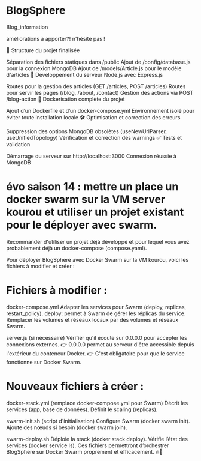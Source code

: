 # BlogSphere
 Blog_information

 améliorations à apporter?! n'hésite pas !

 📂 Structure du projet finalisée

Séparation des fichiers statiques dans /public
Ajout de /config/database.js pour la connexion MongoDB
Ajout de /models/Article.js pour le modèle d'articles
🚀 Développement du serveur Node.js avec Express.js

Routes pour la gestion des articles (GET /articles, POST /articles)
Routes pour servir les pages (/blog, /about, /contact)
Gestion des actions via POST /blog-action
🐳 Dockerisation complète du projet

Ajout d’un Dockerfile et d’un docker-compose.yml
Environnement isolé pour éviter toute installation locale
🛠️ Optimisation et correction des erreurs

Suppression des options MongoDB obsolètes (useNewUrlParser, useUnifiedTopology)
Vérification et correction des warnings
✅ Tests et validation

Démarrage du serveur sur http://localhost:3000
Connexion réussie à MongoDB


# évo saison 14 : mettre un place un docker swarm sur la VM server kourou et utiliser un projet existant  pour le déployer avec swarm.
Recommander d'utiliser un projet déjà développé et pour lequel vous avez probablement déjà un docker-compose (compose.yaml).

Pour déployer BlogSphere avec Docker Swarm sur la VM kourou, voici les fichiers à modifier et créer :

# Fichiers à modifier :
docker-compose.yml
Adapter les services pour Swarm (deploy, replicas, restart_policy).
deploy: permet à Swarm de gérer les réplicas du service.
Remplacer les volumes et réseaux locaux par des volumes et réseaux Swarm.

server.js (si nécessaire)
Vérifier qu'il écoute sur 0.0.0.0 pour accepter les connexions externes.
👉 0.0.0.0 permet au serveur d'être accessible depuis l'extérieur du conteneur Docker.
👉 C'est obligatoire pour que le service fonctionne sur Docker Swarm.

# Nouveaux fichiers à créer :

docker-stack.yml (remplace docker-compose.yml pour Swarm)
Décrit les services (app, base de données).
Définit le scaling (replicas).

swarm-init.sh (script d'initialisation)
Configure Swarm (docker swarm init).
Ajoute des nœuds si besoin (docker swarm join).

swarm-deploy.sh
Déploie la stack (docker stack deploy).
Vérifie l’état des services (docker service ls).
Ces fichiers permettront d’orchestrer BlogSphere sur Docker Swarm proprement et efficacement. 🔥🚀
